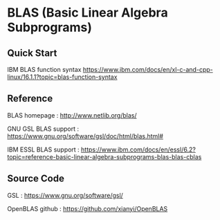 # BLAS (Basic Linear Algebra Subprograms)

## Quick Start
IBM BLAS function syntax
https://www.ibm.com/docs/en/xl-c-and-cpp-linux/16.1.1?topic=blas-function-syntax

## Reference
BLAS homepage :
http://www.netlib.org/blas/

GNU GSL BLAS support :
https://www.gnu.org/software/gsl/doc/html/blas.html#

IBM ESSL BLAS support :
https://www.ibm.com/docs/en/essl/6.2?topic=reference-basic-linear-algebra-subprograms-blas-blas-cblas

## Source Code
GSL :
https://www.gnu.org/software/gsl/

OpenBLAS github :
https://github.com/xianyi/OpenBLAS
